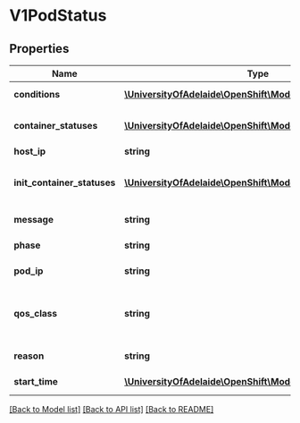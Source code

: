 # V1PodStatus

## Properties
Name | Type | Description | Notes
------------ | ------------- | ------------- | -------------
**conditions** | [**\UniversityOfAdelaide\OpenShift\Model\V1PodCondition[]**](V1PodCondition.md) | Current service state of pod. More info: http://kubernetes.io/docs/user-guide/pod-states#pod-conditions | [optional] 
**container_statuses** | [**\UniversityOfAdelaide\OpenShift\Model\V1ContainerStatus[]**](V1ContainerStatus.md) | The list has one entry per container in the manifest. Each entry is currently the output of &#x60;docker inspect&#x60;. More info: http://kubernetes.io/docs/user-guide/pod-states#container-statuses | [optional] 
**host_ip** | **string** | IP address of the host to which the pod is assigned. Empty if not yet scheduled. | [optional] 
**init_container_statuses** | [**\UniversityOfAdelaide\OpenShift\Model\V1ContainerStatus[]**](V1ContainerStatus.md) | The list has one entry per init container in the manifest. The most recent successful init container will have ready &#x3D; true, the most recently started container will have startTime set. More info: http://kubernetes.io/docs/user-guide/pod-states#container-statuses | [optional] 
**message** | **string** | A human readable message indicating details about why the pod is in this condition. | [optional] 
**phase** | **string** | Current condition of the pod. More info: http://kubernetes.io/docs/user-guide/pod-states#pod-phase | [optional] 
**pod_ip** | **string** | IP address allocated to the pod. Routable at least within the cluster. Empty if not yet allocated. | [optional] 
**qos_class** | **string** | The Quality of Service (QOS) classification assigned to the pod based on resource requirements See PodQOSClass type for available QOS classes More info: https://github.com/kubernetes/kubernetes/blob/master/docs/design/resource-qos.md | [optional] 
**reason** | **string** | A brief CamelCase message indicating details about why the pod is in this state. e.g. &#39;OutOfDisk&#39; | [optional] 
**start_time** | [**\UniversityOfAdelaide\OpenShift\Model\V1Time**](V1Time.md) | RFC 3339 date and time at which the object was acknowledged by the Kubelet. This is before the Kubelet pulled the container image(s) for the pod. | [optional] 

[[Back to Model list]](../README.md#documentation-for-models) [[Back to API list]](../README.md#documentation-for-api-endpoints) [[Back to README]](../README.md)


